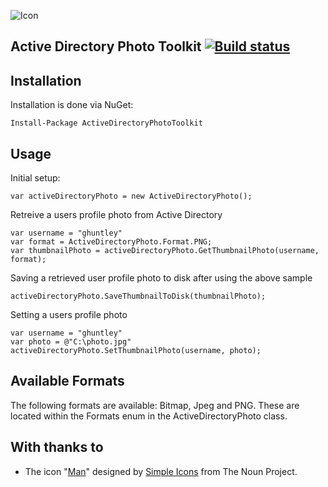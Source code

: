![Icon](https://i.imgur.com/MJITwBP.png)
## Active Directory Photo Toolkit [![Build status](https://ci.appveyor.com/api/projects/status/k0v9fhu227g2cgel/branch/master?svg=true)](https://ci.appveyor.com/project/ghuntley/active-directory-photo-toolkit/branch/master)


## Installation

Installation is done via NuGet:

    Install-Package ActiveDirectoryPhotoToolkit

## Usage

Initial setup:

    var activeDirectoryPhoto = new ActiveDirectoryPhoto();

Retreive a users profile photo from Active Directory

    var username = "ghuntley"
    var format = ActiveDirectoryPhoto.Format.PNG;
    var thumbnailPhoto = activeDirectoryPhoto.GetThumbnailPhoto(username, format);
    
Saving a retrieved user profile photo to disk after using the above sample
    
    activeDirectoryPhoto.SaveThumbnailToDisk(thumbnailPhoto);
  
Setting a users profile photo
    
    var username = "ghuntley"
    var photo = @"C:\photo.jpg"
    activeDirectoryPhoto.SetThumbnailPhoto(username, photo);
    
## Available Formats

The following formats are available: Bitmap, Jpeg and PNG.  These are located within the Formats enum in the ActiveDirectoryPhoto class.

## With thanks to
* The icon "<a href="http://thenounproject.com/term/man/32098/" target="_blank">Man</a>" designed by <a href="http://thenounproject.com/SimpleIcons" target="_blank">Simple Icons</a> from The Noun Project.
